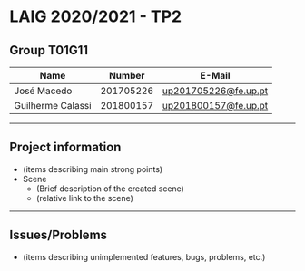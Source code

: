 # LAIG 2020/2021 - TP2

## Group T01G11

| Name               | Number    | E-Mail               |
| -------------------| --------- | -------------------- |
| José Macedo        | 201705226 | up201705226@fe.up.pt |
| Guilherme Calassi  | 201800157 | up201800157@fe.up.pt |

----
## Project information

- (items describing main strong points)
- Scene
  - (Brief description of the created scene)
  - (relative link to the scene)
----
## Issues/Problems

- (items describing unimplemented features, bugs, problems, etc.)

